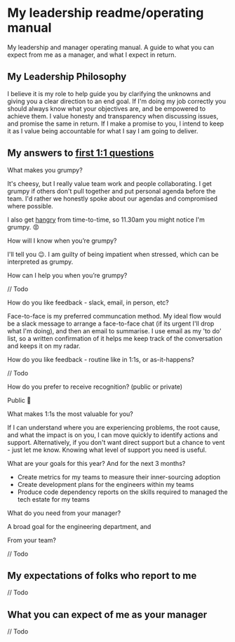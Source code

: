 # My leadership readme/operating manual
My leadership and manager operating manual. A guide to what you can expect from me as a manager, and what I expect in return.


## My Leadership Philosophy 

I believe it is my role to help guide you by clarifying the unknowns and giving you a clear direction to an end goal. If I'm doing my job correctly you should always know what your objectives are, and be empowered to achieve them. I value honesty and transparency when discussing issues, and promise the same in return. If I make a promise to you, I intend to keep it as I value being accountable for what I say I am going to deliver.

## My answers to [first 1:1 questions](http://larahogan.me/blog/first-one-on-one-questions/ "What to ask in the first 1:1")
 

What makes you grumpy?

It's cheesy, but I really value team work and people collaborating. I get grumpy if others don't pull together and put personal agenda before the team. I'd rather we honestly spoke about our agendas and compromised where possible. 

I also get [hangry](https://www.merriam-webster.com/words-at-play/hangry-meaning) from time-to-time, so 11.30am you might notice I'm grumpy. 😡


How will I know when you’re grumpy?

I'll tell you 😉. I am guilty of being impatient when stressed, which can be interpreted as grumpy.


How can I help you when you’re grumpy?

// Todo


How do you like feedback - slack, email, in person, etc?

Face-to-face is my preferred communcation method. My ideal flow would be a slack message to arrange a face-to-face chat (if its urgent I'll drop what I'm doing), and then an email to summarise. I use email as my 'to do' list, so a written confirmation of it helps me keep track of the conversation and keeps it on my radar.

How do you like feedback - routine like in 1:1s, or as-it-happens?

// Todo 


How do you prefer to receive recognition? (public or private)

Public 🎉


What makes 1:1s the most valuable for you?

If I can understand where you are experiencing problems, the root cause, and what the impact is on you, I can move quickly to identify actions and support. Alternatively, if you don't want direct support but a chance to vent - just let me know. Knowing what level of support you need is useful.


What are your goals for this year? And for the next 3 months?

* Create metrics for my teams to measure their inner-sourcing adoption
* Create development plans for the engineers within my teams
* Produce code dependency reports on the skills required to managed the tech estate for my teams

What do you need from your manager?

A broad goal for the engineering department, and 


From your team?

// Todo


## My expectations of folks who report to me

// Todo


## What you can expect of me as your manager

// Todo


